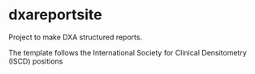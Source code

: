 # dxareportsite

Project to make DXA structured reports.

The template follows the International Society for Clinical Densitometry (ISCD) positions
